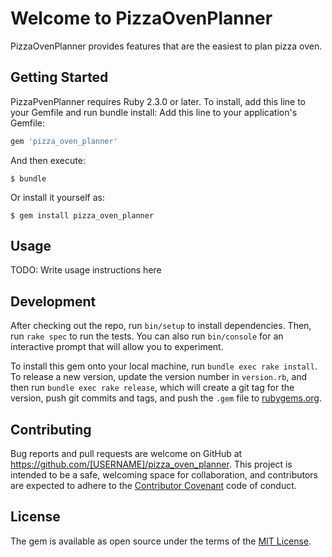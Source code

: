 # Welcome to PizzaOvenPlanner
PizzaOvenPlanner provides features that are the easiest to plan pizza oven.

## Getting Started
PizzaPvenPlanner requires Ruby 2.3.0 or later. To install, add this line to your Gemfile and run bundle install:
Add this line to your application's Gemfile:

```ruby
gem 'pizza_oven_planner'
```

And then execute:

    $ bundle

Or install it yourself as:

    $ gem install pizza_oven_planner

## Usage

TODO: Write usage instructions here

## Development

After checking out the repo, run `bin/setup` to install dependencies. Then, run `rake spec` to run the tests. You can also run `bin/console` for an interactive prompt that will allow you to experiment.

To install this gem onto your local machine, run `bundle exec rake install`. To release a new version, update the version number in `version.rb`, and then run `bundle exec rake release`, which will create a git tag for the version, push git commits and tags, and push the `.gem` file to [rubygems.org](https://rubygems.org).

## Contributing

Bug reports and pull requests are welcome on GitHub at https://github.com/[USERNAME]/pizza_oven_planner. This project is intended to be a safe, welcoming space for collaboration, and contributors are expected to adhere to the [Contributor Covenant](http://contributor-covenant.org) code of conduct.


## License

The gem is available as open source under the terms of the [MIT License](http://opensource.org/licenses/MIT).

